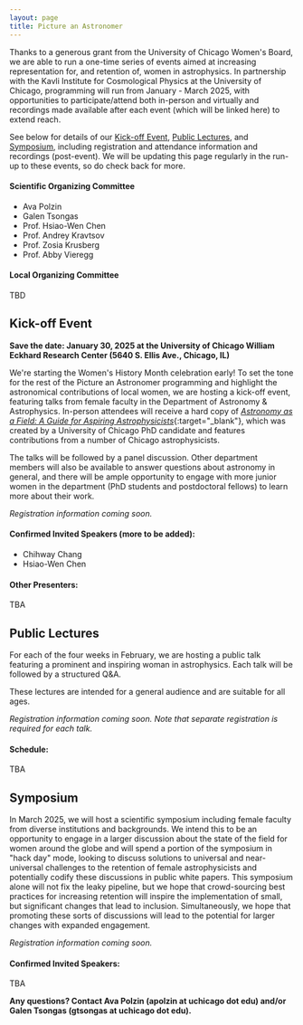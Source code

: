 ```yaml
---
layout: page
title: Picture an Astronomer
---
```


Thanks to a generous grant from the University of Chicago Women's Board, we are able to run a one-time series of events aimed at increasing representation for, and retention of, women in astrophysics. In partnership with the Kavli Institute for Cosmological Physics at the University of Chicago, programming will run from January - March 2025, with opportunities to participate/attend both in-person and virtually and recordings made available after each event (which will be linked here) to extend reach.

See below for details of our [Kick-off Event](#kick-off-event), [Public Lectures](#public-lectures), and [Symposium](#symposium), including registration and attendance information and recordings (post-event). We will be updating this page regularly in the run-up to these events, so do check back for more.

#### Scientific Organizing Committee
- Ava Polzin
- Galen Tsongas
- Prof. Hsiao-Wen Chen
- Prof. Andrey Kravtsov
- Prof. Zosia Krusberg
- Prof. Abby Vieregg

#### Local Organizing Committee
TBD


## Kick-off Event

**Save the date: January 30, 2025 at the University of Chicago William Eckhard Research Center (5640 S. Ellis Ave., Chicago, IL)**

We're starting the Women's History Month celebration early! To set the tone for the rest of the Picture an Astronomer programming and highlight the astronomical contributions of local women, we are hosting a kick-off event, featuring talks from female faculty in the Department of Astronomy & Astrophysics.  In-person attendees will receive a hard copy of [*Astronomy as a Field: A Guide for Aspiring Astrophysicists*](https://arxiv.org/abs/2312.04041){:target="_blank"}, which was created by a University of Chicago PhD candidate and features contributions from a number of Chicago astrophysicists.

The talks will be followed by a panel discussion. Other department members will also be available to answer questions about astronomy in general, and there will be ample opportunity to engage with more junior women in the department (PhD students and postdoctoral fellows) to learn more about their work. 

*Registration information coming soon.*

#### Confirmed Invited Speakers (more to be added):
- Chihway Chang
- Hsiao-Wen Chen

#### Other Presenters:
TBA


## Public Lectures

For each of the four weeks in February, we are hosting a public talk featuring a prominent and inspiring woman in astrophysics. Each talk will be followed by a structured Q&A.

These lectures are intended for a general audience and are suitable for all ages.

*Registration information coming soon. Note that separate registration is required for each talk.*

#### Schedule:
TBA


## Symposium

In March 2025, we will host a scientific symposium including female faculty from diverse institutions and backgrounds. We intend this to be an opportunity to engage in a larger discussion about the state of the field for women around the globe and will spend a portion of the symposium in "hack day" mode, looking to discuss solutions to universal and near-universal challenges to the retention of female astrophysicists and potentially codify these discussions in public white papers. This symposium alone will not fix the leaky pipeline, but we hope that crowd-sourcing best practices for increasing retention will inspire the implementation of small, but significant changes that lead to inclusion. Simultaneously, we hope that promoting these sorts of discussions will lead to the potential for larger changes with expanded engagement.

*Registration information coming soon.*

#### Confirmed Invited Speakers:
TBA


**Any questions? Contact Ava Polzin (apolzin at uchicago dot edu) and/or Galen Tsongas (gtsongas at uchicago dot edu).**